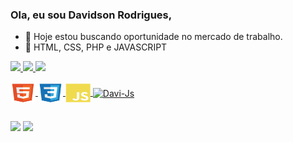 ### Ola, eu sou Davidson Rodrigues,

- 🔭 Hoje estou buscando oportunidade no mercado de trabalho.
- 🌱 HTML, CSS, PHP e JAVASCRIPT

<div>
  <a href="https://github.com/DavidsonRB">
  <img height="180em" src="https://github-readme-stats.vercel.app/api?username=DavidsonRB&show_icons=true&theme=dracula&include_all_commits=true&count_private=true"/>
  <img height="180em" src="https://github-readme-stats.vercel.app/api/top-langs/?username=DavidsonRB&layout=compact&langs_count=7&theme=dracula"/>
  <img height="200em" align="top" src="https://github-readme-stats.vercel.app/api/wakatime?username=davidsonRB&layout=compact&theme=dracula&langs_count=8"/>
</div>
<div style="display: inline_block"><br>
  <img align="center" alt="Davi-HTML" height="30" width="40" src="https://raw.githubusercontent.com/devicons/devicon/master/icons/html5/html5-original.svg">
  <img align="center" alt="Davi-CSS" height="30" width="40" src="https://raw.githubusercontent.com/devicons/devicon/master/icons/css3/css3-original.svg">
  <img align="center" alt="Davi-Js" height="30" width="40" src="https://raw.githubusercontent.com/devicons/devicon/master/icons/javascript/javascript-plain.svg">
  <img align="center" alt="Davi-Js" height="30" width="40" src="https://cdn.jsdelivr.net/gh/devicons/devicon/icons/php/php-original.svg" >
          
  <!-- <img align="right" alt="nomeaqui" height="150" style="border-radius:50px;" src=" "> -->
</div>

##  
  
<div> 
<a href = "mailto:davidson.rb100@gmail.com"><img src="https://img.shields.io/badge/-Gmail-%23333?style=for-the-badge&logo=gmail&logoColor=white" target="_blank"></a>
<a href="https://www.linkedin.com/in/davidson-rodrigues-bbb608190" target="_blank"><img src="https://img.shields.io/badge/-LinkedIn-%230077B5?style=for-the-badge&logo=linkedin&logoColor=white" target="_blank"></a> 
 
</div>
